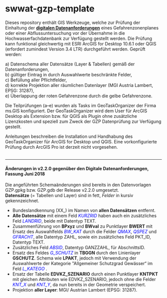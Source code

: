 # swwat-gzp-template

Dieses repository enthält GIS Werkzeuge, welche zur Prüfung der Einhaltung der __[digitalen Datenanforderungen](https://www.bmnt.gv.at/wasser/wasser-oesterreich/foerderungen/foerd_hochwasserschutz/trl_gzp_42a_wrg.html)__ eines Gefahrenzonenplanes oder einer Abflussuntersuchung vor der Übernahme in die Hochwasserfachdatenbank zur Verfügung gestellt werden. Die Prüfung kann funktional gleichwertig mit ESRI ArcGIS for Desktop 10.6.1 oder QGIS (erfordert zumindest Version 3.4 LTR) durchgeführt werden. Geprüft werden:

a)	  Datenschema aller Datensätze (Layer & Tabellen) gemäß der Datenanforderungen, <br>
b)	  gültiger Eintrag in durch Auswahlwerte beschränkte Felder, <br>
c)	  Befüllung aller Pflichtfelder, <br>
d)	  korrekte Projektion aller räumlichen Datenlayer (MGI Austria Lambert, EPSG: 31287), <br>
e)	  Überlappung der roten Gefahrenzone durch die gelbe Gefahrenzone.  <br>

Die Teilprüfungen (a–e) wurden als Tasks im GeoTaskOrganizer der Firma ms.GIS konfiguriert. Der GeoTaskOrganizer wird dem User für ArcGIS Desktop als Extension bzw. für QGIS als Plugin ohne zusätzliche Lizenzkosten und speziell zum Zweck der GZP Datenprüfung zur Verfügung gestellt. <br>

Anleitungen beschreiben die Installation und Handhabung des GeoTaskOrganizer für ArcGIS for Desktop und QGIS. Eine vorkonfigurierte Prüfung durch ArcGIS Pro ist derzeit nicht vorgesehen. <br><br>

***
#### Änderungen in v2.2.0 gegenüber den Digitale Datenanforderungen, Fassung Juni 2018 <br>
Die angeführten Schemaänderungen sind bereits in den Datenvorlagen GZP.gpkg bzw. GZP.gdb der Release v2.2.0 umgesetzt. <br> **Datensätze** (= Tabellen und Layer) sind in fett, *Felder* in kursiv gekennzeichnet.

-  Bundeslandkennung (XX_) im Namen von **allen Datensätzen** entfernt.  <br>
-  **Alle Datensätze** mit einem Feld <font color=blue>*KURZRID*</font> haben auch ein zusätzliches Feld <font color=blue>*LANDRID*</font>, beide mit Datentyp TEXT.
-  Zusammenführung von **BPxyz** und **BWval** zu Punktlayer **BWERT** mit Ersatz des Auswahlfelds <font color=blue>*BW_KAT*</font> durch die Felder <font color=blue>*QMAX*</font>, <font color=blue>*QSPEZ*</font> und <font color=blue>*GFRACHT*</font>, alle Datentyp ZAHL,  sowie ein zusätzliches Feld PKT_ID, Datentyp TEXT.
-  Zusätzliches Feld <font color=blue>*ABSID*</font>, Datentyp GANZZAHL, für AbschnittsID.
-  Ersatz des Feldes <font color=blue>*G_SCHUTZ*</font> in **TBGGN** durch den Linienlayer **GSCHUTZ**. Schema wie **LPAKT**, jedoch mit Verwendung der Auswahlwerte der Kategorie "Allgemeiner Schutzgrad Gewässer“ im Feld <font color=blue>*L_KATEGO*</font> .
-  Ersatz der Tabelle **EDVKZ_SZENARIO** durch einen Punktlayer **KNTPKT** mit gleichen Attributen wie EDVKZ_SZENARIO, jedoch ohne die Felder <font color=blue>*KNT_X*</font> und <font color=blue>*KNT_Y*</font>, da nun bereits in der Geometrie verspeichert.
-  Projektion **aller Layer**: MGI/ Austrian Lambert (EPSG: 31287).
